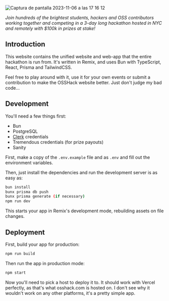![Captura de pantalla 2023-11-06 a las 17 16 12](https://github.com/baileypumfleet/osshack/assets/25907159/1136fc11-c1a2-408e-b7f5-ab468b1f8971)

*Join hundreds of the brightest students, hackers and OSS contributors working together and competing in a 3-day long hackathon hosted in NYC and remotely with $100k in prizes at stake!*

## Introduction
This website contains the unified website and web-app that the entire hackathon is run from. It's written in Remix, and uses Bun with TypeScript, React, Prisma and TailwindCSS.

Feel free to play around with it, use it for your own events or submit a contribution to make the OSSHack website better. Just don't judge my bad code...

## Development
You'll need a few things first:
- Bun
- PostgreSQL
- [Clerk](https://clerk.com) credentials
- Tremendous credentials (for prize payouts)
- Sanity

First, make a copy of the `.env.example` file and as `.env` and fill out the environment variables.

Then, just install the dependencies and run the development server is as easy as:

```sh
bun install
bunx prisma db push
bunx prisma generate (if necessary)
npm run dev
```

This starts your app in Remix's development mode, rebuilding assets on file changes.

## Deployment

First, build your app for production:

```sh
npm run build
```

Then run the app in production mode:

```sh
npm start
```

Now you'll need to pick a host to deploy it to. It should work with Vercel perfectly, as that's what osshack.com is hosted on. I don't see why it wouldn't work on any other platforms, it's a pretty simple app.
